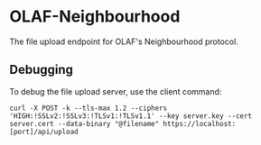 # OLAF-Neighbourhood
The file upload endpoint for OLAF's Neighbourhood protocol.

## Debugging

To debug the file upload server, use the client command:

```
curl -X POST -k --tls-max 1.2 --ciphers 'HIGH:!SSLv2:!SSLv3:!TLSv1:!TLSv1.1' --key server.key --cert server.cert --data-binary "@filename" https://localhost:[port]/api/upload
```